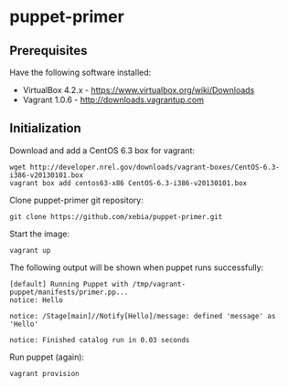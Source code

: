puppet-primer
=============

Prerequisites
-------------
Have the following software installed:
* VirtualBox 4.2.x - https://www.virtualbox.org/wiki/Downloads
* Vagrant 1.0.6 - http://downloads.vagrantup.com

Initialization
--------------
Download and add a CentOS 6.3 box for vagrant:

    wget http://developer.nrel.gov/downloads/vagrant-boxes/CentOS-6.3-i386-v20130101.box
    vagrant box add centos63-x86 CentOS-6.3-i386-v20130101.box

Clone puppet-primer git repository:

    git clone https://github.com/xebia/puppet-primer.git

Start the image:

    vagrant up

The following output will be shown when puppet runs successfully:

    [default] Running Puppet with /tmp/vagrant-puppet/manifests/primer.pp...
    notice: Hello
    
    notice: /Stage[main]//Notify[Hello]/message: defined 'message' as 'Hello'
    
    notice: Finished catalog run in 0.03 seconds

Run puppet (again):

    vagrant provision
